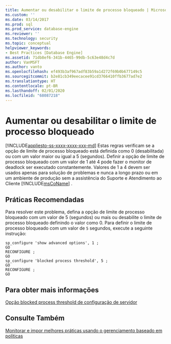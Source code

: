 ```yaml
---
title: Aumentar ou desabilitar o limite de processo bloqueado | Microsoft Docs
ms.custom: ''
ms.date: 03/14/2017
ms.prod: sql
ms.prod_service: database-engine
ms.reviewer: ''
ms.technology: security
ms.topic: conceptual
helpviewer_keywords:
- Best Practices [Database Engine]
ms.assetid: 71db8ef6-341b-4465-99db-5c63e48d4c7d
author: VanMSFT
ms.author: vanto
ms.openlocfilehash: ef493b3af967adf83b59a1d272f69b0b677149c5
ms.sourcegitcommit: b2e81cb349eecacee91cd3766410ffb3677ad7e2
ms.translationtype: HT
ms.contentlocale: pt-BR
ms.lasthandoff: 02/01/2020
ms.locfileid: "68087218"
---
```

# <a name="increase-or-disable-blocked-process-threshold"></a>Aumentar ou desabilitar o limite de processo bloqueado
[!INCLUDE[appliesto-ss-xxxx-xxxx-xxx-md](../../includes/appliesto-ss-xxxx-xxxx-xxx-md.md)]
  Estas regras verificam se a opção de limite de processo bloqueado está definida como 0 (desabilitada) ou com um valor maior ou igual a 5 (segundos). Definir a opção de limite de processo bloqueado com um valor de 1 até 4 pode fazer o monitor de deadlock ser executado constantemente. Valores de 1 a 4 devem ser usados apenas para solução de problemas e nunca a longo prazo ou em um ambiente de produção sem a assistência do Suporte e Atendimento ao Cliente [!INCLUDE[msCoName](../../includes/msconame-md.md)] .  
  
## <a name="best-practices-recommendations"></a>Práticas Recomendadas  
 Para resolver este problema, defina a opção de limite de processo bloqueado com um valor de 5 (segundos) ou mais ou desabilite o limite de processo bloqueado definindo o valor como 0. Para definir o limite de processo bloqueado com um valor de `5` segundos, execute a seguinte instrução:  
  
```  
sp_configure 'show advanced options', 1 ;  
GO  
RECONFIGURE ;  
GO  
sp_configure 'blocked process threshold', 5 ;  
GO  
RECONFIGURE ;  
GO  
```  
  
## <a name="for-more-information"></a>Para obter mais informações  
 [Opção blocked process threshold de configuração de servidor](../../database-engine/configure-windows/blocked-process-threshold-server-configuration-option.md)  
  
## <a name="see-also"></a>Consulte Também  
 [Monitorar e impor melhores práticas usando o gerenciamento baseado em políticas](../../relational-databases/policy-based-management/monitor-and-enforce-best-practices-by-using-policy-based-management.md)  
  
  
